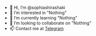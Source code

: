 - 👋 Hi, I’m @sophiashirashaki
- 👀 I’m interested in "Nothing"
- 🌱 I’m currently learning "Nothing"
- 💞️ I’m looking to collaborate on "Nothing"
- 📫 Contact me at [Telegram](https://t.me/erosei_1)

<!---
sophiashirashaki/sophiashirashaki is a ✨ special ✨ repository because its `README.md` (this file) appears on your GitHub profile.
You can click the Preview link to take a look at your changes.
--->

